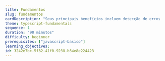 ```yaml
---
title: Fundamentos
slug: fundamentos
cardDescription: "Seus principais benefícios incluem detecção de erros em tempo de desenvolvimento e autocompletar de código mais inteligente melhorando a produtividade das pessoas desenvolvedoras."
theme: typescript-fundamentals
sequence: 1
duration: "90 minutos"
difficulty: beginner
prerequisites: ["javascript-basico"]
learning_objectives: 
id: 3242e7bc-5f32-41f0-9238-b34e8e224423
---
```

